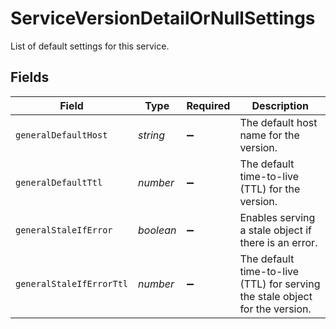# ServiceVersionDetailOrNullSettings

List of default settings for this service.


## Fields

| Field                                                                        | Type                                                                         | Required                                                                     | Description                                                                  |
| ---------------------------------------------------------------------------- | ---------------------------------------------------------------------------- | ---------------------------------------------------------------------------- | ---------------------------------------------------------------------------- |
| `generalDefaultHost`                                                         | *string*                                                                     | :heavy_minus_sign:                                                           | The default host name for the version.                                       |
| `generalDefaultTtl`                                                          | *number*                                                                     | :heavy_minus_sign:                                                           | The default time-to-live (TTL) for the version.                              |
| `generalStaleIfError`                                                        | *boolean*                                                                    | :heavy_minus_sign:                                                           | Enables serving a stale object if there is an error.                         |
| `generalStaleIfErrorTtl`                                                     | *number*                                                                     | :heavy_minus_sign:                                                           | The default time-to-live (TTL) for serving the stale object for the version. |